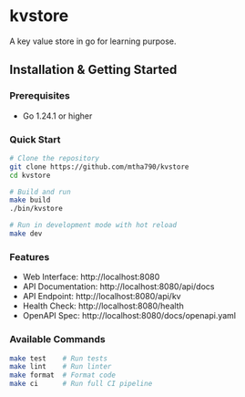 # kvstore

A key value store in go for learning purpose.

## Installation & Getting Started

### Prerequisites

* Go 1.24.1 or higher

### Quick Start

```bash
# Clone the repository
git clone https://github.com/mtha790/kvstore
cd kvstore

# Build and run
make build
./bin/kvstore

# Run in development mode with hot reload
make dev
```

### Features

* Web Interface: http://localhost:8080
* API Documentation: http://localhost:8080/api/docs
* API Endpoint: http://localhost:8080/api/kv
* Health Check: http://localhost:8080/health
* OpenAPI Spec: http://localhost:8080/docs/openapi.yaml

### Available Commands

```bash
make test    # Run tests
make lint    # Run linter
make format  # Format code
make ci      # Run full CI pipeline
```
